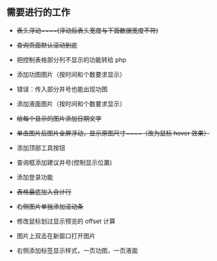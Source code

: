 ## 需要进行的工作

- ~~表头浮动~~~~(浮动后表头宽度与下面数据宽度不符)~~

- ~~查询页面默认滚动到底~~

- 把控制表格部分列不显示的功能转给 php

- 添加功图图片（按时间和个数要求显示）

- 错误：传入部分井号也能出现功图

- 添加液面图片（按时间和个数要求显示）

- ~~给每个显示的图片添加日期文字~~

- ~~单击图片后图片全屏浮动，显示原图尺寸~~~~（改为鼠标 hover 效果）~~

- 添加顶部工具按钮

- 查询框添加建议井号(控制显示位置)

- 添加登录功能

- ~~表格最底加入合计行~~

- ~~右侧图片单独添加滚动条~~

- 修改鼠标划过显示预览的 offset 计算

- 图片上双击在新窗口打开图片

- 右侧添加标签显示样式，一页功图，一页液面